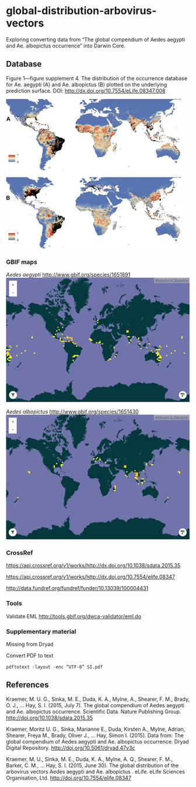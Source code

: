 # global-distribution-arbovirus-vectors

Exploring converting data from “The global compendium of Aedes aegypti and Ae. albopictus occurrence” into Darwin Core.

## Database

Figure 1—figure supplement 4.
The distribution of the occurrence database for Ae. aegypti (A) and Ae. albopictus (B) plotted on the underlying prediction surface.
DOI: http://dx.doi.org/10.7554/eLife.08347.008

![Map](https://github.com/rdmpage/global-distribution-arbovirus-vectors/raw/master/docs/elife-08347-fig1-figsupp4-v3-480w.jpg)


### GBIF maps

_Aedes aegypti_ http://www.gbif.org/species/1651891
![Map](https://github.com/rdmpage/global-distribution-arbovirus-vectors/raw/master/docs/1651891.png)

_Aedes albopictus_ http://www.gbif.org/species/1651430
![Map](https://github.com/rdmpage/global-distribution-arbovirus-vectors/raw/master/docs/1651430.png)

### CrossRef

https://api.crossref.org/v1/works/http://dx.doi.org/10.1038/sdata.2015.35

https://api.crossref.org/v1/works/http://dx.doi.org/10.7554/elife.08347

http://data.fundref.org/fundref/funder/10.13039/100004431

### Tools

Validate EML http://tools.gbif.org/dwca-validator/eml.do

### Supplementary material

Missing from Dryad

Convert PDF to text
```
pdftotext -layout -enc “UTF-8” SI.pdf 
```

## References

Kraemer, M. U. G., Sinka, M. E., Duda, K. A., Mylne, A., Shearer, F. M., Brady, O. J., … Hay, S. I. (2015, July 7). The global compendium of Aedes aegypti and Ae. albopictus occurrence. Scientific Data. Nature Publishing Group. http://doi.org/10.1038/sdata.2015.35

Kraemer, Moritz U. G., Sinka, Marianne E., Duda, Kirsten A., Mylne, Adrian, Shearer, Freya M., Brady, Oliver J., … Hay, Simon I. (2015). Data from: The global compendium of Aedes aegypti and Ae. albopictus occurrence. Dryad Digital Repository. http://doi.org/10.5061/dryad.47v3c

Kraemer, M. U., Sinka, M. E., Duda, K. A., Mylne, A. Q., Shearer, F. M., Barker, C. M., … Hay, S. I. (2015, June 30). The global distribution of the arbovirus vectors Aedes aegypti and Ae. albopictus . eLife. eLife Sciences Organisation, Ltd. http://doi.org/10.7554/elife.08347
